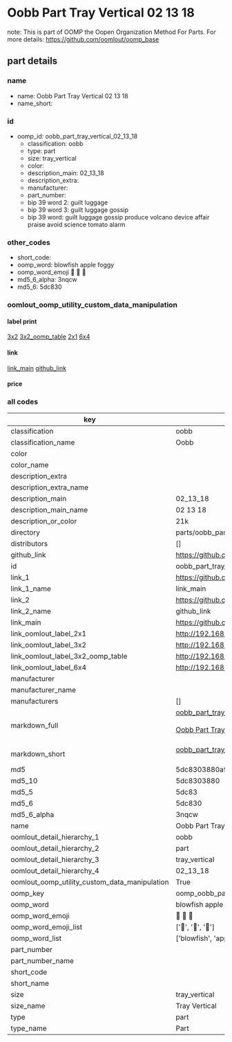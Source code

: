 # Oobb Part Tray Vertical 02 13 18  

note: This is part of OOMP the Oopen Organization Method For Parts. For more details: https://github.com/oomlout/oomp_base

##  part details





### name
* name: Oobb Part Tray Vertical 02 13 18
* name_short: 
### id
* oomp_id: oobb_part_tray_vertical_02_13_18
  * classification: oobb
  * type: part
  * size: tray_vertical
  * color: 
  * description_main: 02_13_18
  * description_extra: 
  * manufacturer: 
  * part_number: 
  * bip 39 word 2: guilt luggage
  * bip 39 word 3: guilt luggage gossip
  * bip 39 word: guilt luggage gossip produce volcano device affair praise avoid science tomato alarm

### other_codes
* short_code: 
* oomp_word: blowfish apple foggy
* oomp_word_emoji :blowfish: :apple: :foggy:
* md5_6_alpha: 3nqcw
* md5_6: 5dc830






### oomlout_oomp_utility_custom_data_manipulation
#### label print
[3x2](http://192.168.1.245:1112/?label=oomp%203nqcw)
[3x2_oomp_table](http://192.168.1.107:1112/?label=oomp%203nqcw)
[2x1](http://192.168.1.242:1112/?label=oomp%203nqcw)
[6x4](http://192.168.1.55:1112/?label=oomp%203nqcw)    

#### link

[link_main](https://github.com/oomlout/oomlout_oomp_current_version_messy/tree/main/parts/oobb_part_tray_vertical_02_13_18) [github_link](https://github.com/oomlout/oomlout_oomp_part_src/tree/main/parts/oobb_part_tray_vertical_02_13_18)                             

#### price







### all codes 
| key | value |  
| --- | --- |  
| classification | oobb |  
| classification_name | Oobb |  
| color |  |  
| color_name |  |  
| description_extra |  |  
| description_extra_name |  |  
| description_main | 02_13_18 |  
| description_main_name | 02 13 18 |  
| description_or_color | 21k |  
| directory | parts/oobb_part_tray_vertical_02_13_18 |  
| distributors | [] |  
| github_link | https://github.com/oomlout/oomlout_oomp_part_src/tree/main/parts/oobb_part_tray_vertical_02_13_18 |  
| id | oobb_part_tray_vertical_02_13_18 |  
| link_1 | https://github.com/oomlout/oomlout_oomp_current_version_messy/tree/main/parts/oobb_part_tray_vertical_02_13_18 |  
| link_1_name | link_main |  
| link_2 | https://github.com/oomlout/oomlout_oomp_part_src/tree/main/parts/oobb_part_tray_vertical_02_13_18 |  
| link_2_name | github_link |  
| link_main | https://github.com/oomlout/oomlout_oomp_current_version_messy/tree/main/parts/oobb_part_tray_vertical_02_13_18 |  
| link_oomlout_label_2x1 | http://192.168.1.242:1112/?label=oomp%203nqcw |  
| link_oomlout_label_3x2 | http://192.168.1.245:1112/?label=oomp%203nqcw |  
| link_oomlout_label_3x2_oomp_table | http://192.168.1.107:1112/?label=oomp%203nqcw |  
| link_oomlout_label_6x4 | http://192.168.1.55:1112/?label=oomp%203nqcw |  
| manufacturer |  |  
| manufacturer_name |  |  
| manufacturers | [] |  
| markdown_full | [oobb_part_tray_vertical_02_13_18](https://github.com/oomlout/oomlout_oomp_current_version_messy/tree/main/parts/oobb_part_tray_vertical_02_13_18)<br>[](https://github.com/oomlout/oomlout_oomp_current_version_messy/tree/main/parts/oobb_part_tray_vertical_02_13_18)<br>[Oobb Part Tray Vertical 02 13 18](https://github.com/oomlout/oomlout_oomp_current_version_messy/tree/main/parts/oobb_part_tray_vertical_02_13_18)<br><br> |  
| markdown_short | [oobb_part_tray_vertical_02_13_18](https://github.com/oomlout/oomlout_oomp_current_version_messy/tree/main/parts/oobb_part_tray_vertical_02_13_18)<br><br> |  
| md5 | 5dc8303880a98088f2fadabac9e1333d |  
| md5_10 | 5dc8303880 |  
| md5_5 | 5dc83 |  
| md5_6 | 5dc830 |  
| md5_6_alpha | 3nqcw |  
| name | Oobb Part Tray Vertical 02 13 18 |  
| oomlout_detail_hierarchy_1 | oobb |  
| oomlout_detail_hierarchy_2 | part |  
| oomlout_detail_hierarchy_3 | tray_vertical |  
| oomlout_detail_hierarchy_4 | 02_13_18 |  
| oomlout_oomp_utility_custom_data_manipulation | True |  
| oomp_key | oomp_oobb_part_tray_vertical_02_13_18 |  
| oomp_word | blowfish apple foggy |  
| oomp_word_emoji | :blowfish: :apple: :foggy: |  
| oomp_word_emoji_list | [':blowfish:', ':apple:', ':foggy:'] |  
| oomp_word_list | ['blowfish', 'apple', 'foggy'] |  
| part_number |  |  
| part_number_name |  |  
| short_code |  |  
| short_name |  |  
| size | tray_vertical |  
| size_name | Tray Vertical |  
| type | part |  
| type_name | Part |  
